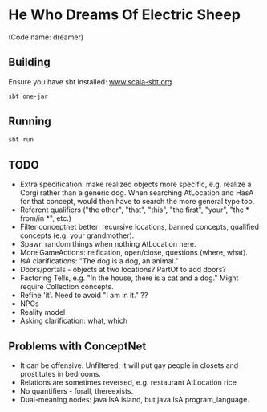 # He Who Dreams Of Electric Sheep

(Code name: dreamer)


## Building

Ensure you have sbt installed: www.scala-sbt.org

```bash
sbt one-jar
```


## Running

```bash
sbt run
```

## TODO

* Extra specification: make realized objects more specific, e.g. realize a Corgi rather than a generic dog. When searching AtLocation and HasA for that concept, would then have to search the more general type too.
* Referent qualifiers ("the other", "that", "this", "the first", "your", "the \* from/in \*", etc.)
* Filter conceptnet better: recursive locations, banned concepts, qualified concepts (e.g. your grandmother).
* Spawn random things when nothing AtLocation here.
* More GameActions: reification, open/close, questions (where, what).
* IsA clarifications: "The dog is a dog, an animal."
* Doors/portals - objects at two locations? PartOf to add doors?
* Factoring Tells, e.g. "In the house, there is a cat and a dog." Might require Collection concepts.
* Refine 'it'. Need to avoid "I am in it." ??
* NPCs
* Reality model
* Asking clarification: what, which

## Problems with ConceptNet

* It can be offensive. Unfiltered, it will put gay people in closets and prostitutes in bedrooms.
* Relations are sometimes reversed, e.g. restaurant AtLocation rice
* No quantifiers - forall, thereexists.
* Dual-meaning nodes: java IsA island, but java IsA program_language.
